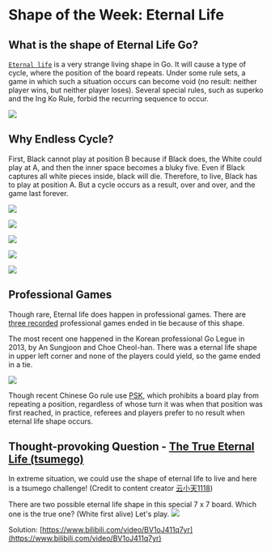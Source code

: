 # Shape of the Week: Eternal Life
## What is the shape of Eternal Life Go?
[`Eternal life`](https://senseis.xmp.net/?EternalLife) is a very strange living shape in Go. It will cause a type of cycle, where the position of the board repeats. Under some rule sets, a game in which such a situation occurs can become void (no result: neither player wins, but neither player loses). Several special rules, such as superko and the Ing Ko Rule, forbid the recurring sequence to occur. 

![](imgs/eternal_life_basic.png)



## Why Endless Cycle?

First, Black cannot play at position B because if Black does, the White could play at A, and then the inner space becomes a bluky five. Even if Black captures all white pieces inside, black will die. Therefore, to live, Black has to play at position A. But a cycle occurs as a result, over and over, and the game last forever. 

![](imgs/eternal_life_demo_1.png)

![](imgs/eternal_life_demo_2.png)

![](imgs/eternal_life_demo_3.png)

![](imgs/eternal_life_demo_4.png)

![](imgs/eternal_life_demo_5.png)


## Professional Games

Though rare, Eternal life does happen in professional games. There are [three recorded](https://sports.eastday.com/a/191024173911415000000.html) professional games ended in tie because of this shape.

The most recent one happened in the Korean professional Go Legue in 2013, by An Sungjoon and Choe Cheol-han. There was a eternal life shape in upper left corner and none of the players could yield, so the game ended in a tie.

![](imgs/professional_eternal_life.png)

Though recent Chinese Go rule use [PSK](https://senseis.xmp.net/?PositionalVsSituationalSuperko), which prohibits a board play from repeating a position, regardless of whose turn it was when that position was first reached, in practice, referees and players prefer to no result when eternal life shape occurs.



## Thought-provoking Question - [The True Eternal Life (tsumego)](https://www.bilibili.com/video/BV1oJ411q7yr)

In extreme situation, we could use the shape of eternal life to live and here is a tsumego challenge! (Credit to content creator [云小天1118](https://space.bilibili.com/282175413)) 

There are two possible eternal life shape in this special 7 x 7 board. Which one is the true one? (White first alive) Let's play.
![](imgs/eternal_life_tsumego.png)

Solution: [https://www.bilibili.com/video/BV1oJ411q7yr](https://www.bilibili.com/video/BV1oJ411q7yr)

